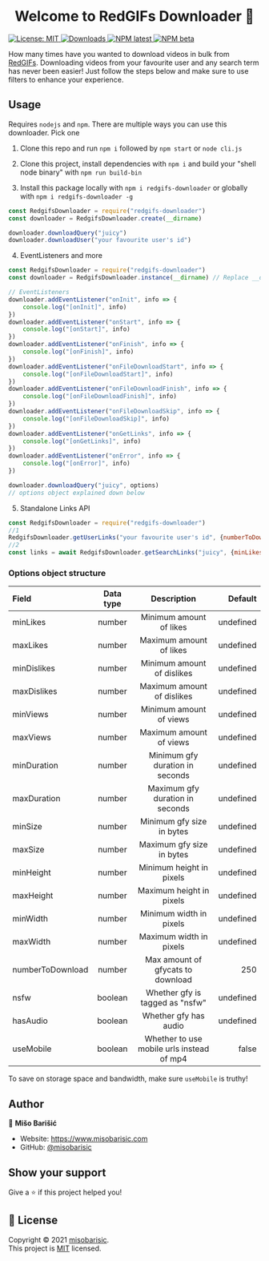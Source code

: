 <h1 align="center">Welcome to RedGIFs Downloader 👋</h1>
<p>
  <a href="https://github.com/misobarisic/redgifs-downloader/blob/master/LICENSE" target="_blank">
    <img alt="License: MIT" src="https://img.shields.io/badge/License-MIT-yellow.svg" />
   </a> 
<a href="https://www.npmjs.com/package/redgifs-downloader" target="_blank">
    <img alt="Downloads" src="https://img.shields.io/npm/dt/redgifs-downloader" />
   </a>
 <a href="https://www.npmjs.com/package/redgifs-downloader" target="_blank">
    <img alt="NPM latest" src="https://img.shields.io/npm/v/redgifs-downloader" />
   </a>
<a href="https://www.npmjs.com/package/redgifs-downloader" target="_blank">
    <img alt="NPM beta" src="https://img.shields.io/npm/v/redgifs-downloader/beta" />
   </a>
</p>

How many times have you wanted to download videos in bulk from [RedGIFs](https://www.redgifs.com/). Downloading videos
from your favourite user and any search term has never been easier!
Just follow the steps below and make sure to use filters to enhance your experience.

## Usage

Requires `nodejs` and `npm`. There are multiple ways you can use this downloader. Pick one

1. Clone this repo and run `npm i` followed by `npm start` or `node cli.js`

2. Clone this project, install dependencies with `npm i` and build your "shell node binary" with `npm run build-bin`

3. Install this package locally with `npm i redgifs-downloader` or globally with `npm i redgifs-downloader -g`

```javascript
const RedgifsDownloader = require("redgifs-downloader")
const downloader = RedgifsDownloader.create(__dirname)

downloader.downloadQuery("juicy")
downloader.downloadUser("your favourite user's id")
```

4. EventListeners and more
```javascript
const RedgifsDownloader = require("redgifs-downloader")
const downloader = RedgifsDownloader.instance(__dirname) // Replace __dirname with your prefered directory of choice

// EventListeners
downloader.addEventListener("onInit", info => {
    console.log("[onInit]", info)
})
downloader.addEventListener("onStart", info => {
    console.log("[onStart]", info)
})
downloader.addEventListener("onFinish", info => {
    console.log("[onFinish]", info)
})
downloader.addEventListener("onFileDownloadStart", info => {
    console.log("[onFileDownloadStart]", info)
})
downloader.addEventListener("onFileDownloadFinish", info => {
    console.log("[onFileDownloadFinish]", info)
})
downloader.addEventListener("onFileDownloadSkip", info => {
    console.log("[onFileDownloadSkip]", info)
})
downloader.addEventListener("onGetLinks", info => {
    console.log("[onGetLinks]", info)
})
downloader.addEventListener("onError", info => {
    console.log("[onError]", info)
})

downloader.downloadQuery("juicy", options)
// options object explained down below
```

5. Standalone Links API

```javascript
const RedgifsDownloader = require("redgifs-downloader")
//1
RedgifsDownloader.getUserLinks("your favourite user's id", {numberToDownload: 2}).then(console.log)
//2
const links = await RedgifsDownloader.getSearchLinks("juicy", {minLikes: 3})
```

### Options object structure

| Field |  Data type  | Description | Default |
|:-----|:--------:|:--------:|------:|
| minLikes  | number | Minimum amount of likes | undefined |
| maxLikes  | number | Maximum amount of likes | undefined |
| minDislikes  | number | Minimum amount of dislikes | undefined |
| maxDislikes  | number | Maximum amount of dislikes | undefined |
| minViews  | number | Minimum amount of views | undefined |
| maxViews  | number | Maximum amount of views | undefined |
| minDuration   |  number  |   Minimum gfy duration in seconds | undefined |
| maxDuration   |  number  |   Maximum gfy duration in seconds | undefined |
| minSize   |  number  |   Minimum gfy size in bytes | undefined |
| maxSize   |  number  |   Maximum gfy size in bytes | undefined |
| minHeight   |  number  |   Minimum height in pixels | undefined |
| maxHeight   |  number  |   Maximum height in pixels | undefined |
| minWidth   |  number  |   Minimum width in pixels | undefined |
| maxWidth   |  number  |   Maximum width in pixels | undefined |
| numberToDownload   |  number  |   Max amount of gfycats to download | 250 |
| nsfw   |  boolean  |   Whether gfy is tagged as "nsfw" | undefined |
| hasAudio   |  boolean  |   Whether gfy has audio | undefined |
| useMobile   |  boolean  |   Whether to use mobile urls instead of mp4 | false |

To save on storage space and bandwidth, make sure `useMobile` is truthy!

## Author

👤 **Mišo Barišić**

* Website: https://www.misobarisic.com
* GitHub: [@misobarisic](https://github.com/misobarisic)

## Show your support

Give a ⭐️ if this project helped you!

## 📝 License

Copyright © 2021 [misobarisic](https://github.com/misobarisic).<br />
This project is [MIT](https://github.com/misobarisic/redgifs-downloader/blob/master/LICENSE) licensed.
